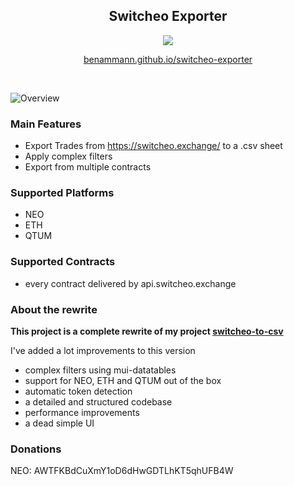 

<div style="width: 100%" align="center">
    <h2>Switcheo Exporter</h2>
    <img src="https://travis-ci.org/benammann/switcheo-exporter.svg?branch=master" />
     <p>
     <a href="https://benammann.github.io/switcheo-exporter" target="_blank">benammann.github.io/switcheo-exporter</a>
     </p>
     <br />
</div>

![Overview
](docs/overview.png)


### Main Features
* Export Trades from https://switcheo.exchange/ to a .csv sheet
* Apply complex filters
* Export from multiple contracts

### Supported Platforms
* NEO
* ETH
* QTUM

### Supported Contracts
* every contract delivered by api.switcheo.exchange

### About the rewrite

**This project is a complete rewrite of my project [switcheo-to-csv](https://github.com/benammann/switcheo-to-csv)**

I've added a lot improvements to this version

* complex filters using mui-datatables
* support for NEO, ETH and QTUM out of the box
* automatic token detection
* a detailed and structured codebase
* performance improvements
* a dead simple UI

### Donations
NEO: AWTFKBdCuXmY1oD6dHwGDTLhKT5qhUFB4W
